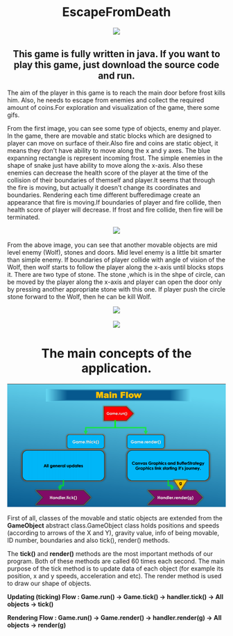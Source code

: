 <h1 align="center"> EscapeFromDeath </h1>

<p align="center">
  <img src="forReadME/1.gif">
</p>

<h2 align="center"> This game is fully written in java. If you want to play this game, just download the source code and run. </h2>

The aim of the player in this game is to reach the main door before frost kills him. Also, he needs to escape from enemies and collect the required amount of coins.For exploration and visualization of the game, there some gifs.

From the first image, you can see some type of objects, enemy and player. In the game, there are movable and static blocks which are designed to player can move on surface of their.Also fire and coins are static object, it means they don't have ability to move along the x and y axes. The blue expanning rectangle is represent incoming frost. The simple enemies in the shape of snake just have ability to  move along the x-axis. Also these enemies can decrease the health score of the player at the time of the collision of their boundaries of themself and player.It seems that through the fire is moving, but actually it doesn't change its coordinates and boundaries. Rendering each time different bufferedimage create an appearance that fire is moving.If boundaries of player and fire collide, then health score of player will decrease. If frost and fire collide, then fire will be terminated.

<p align="center">
  <img src="forReadME/2.gif">
</p>

From the above image, you can see that another movable objects are mid level enemy (Wolf), stones and doors. Mid level enemy is a little bit smarter than simple enemy. If boundaries of player collide with angle of vision of the Wolf, then wolf starts to follow the player  along the x-axis until blocks stops it. There are two type of stone. The stone ,which is in the shpe of circle, can be moved by the player along the x-axis and player can open the door only  by pressing another appropriate stone with this one. If player push the circle stone forward to the Wolf, then he can be kill Wolf.

<p align="center">
  <img src="forReadME/3.gif">
</p>
  
<p align="center">
  <img src="forReadME/4.gif">
</p>

<h1 align="center"> The main concepts of the application. </h1>

<p align="center">
  <img src="forReadME/main_flow.png">
</p>

First of all, classes of the movable and static objects are extended from the **GameObject** abstract class.GameObject class holds positions and speeds (according to arrows of the X and Y), gravity value, info of being movable, ID number,  boundaries and also tick(), render() methods. 

The **tick()** and **render()** methods are the most important methods of our program. Both of these methods are called 60 times each second. The main purpose of the tick method is to update data of each object (for example its position, x and y speeds, acceleration and etc). The render method is used to draw our shape of objects.

**Updating (ticking) Flow :
Game.run() ->  Game.tick() -> handler.tick() -> All objects -> tick()**

**Rendering Flow :
Game.run() ->  Game.render() -> handler.render(g) -> All objects -> render(g)**
 
